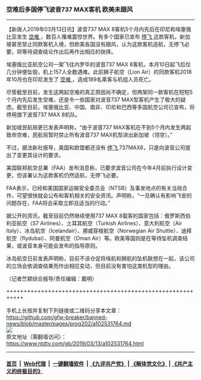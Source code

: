 ### 空难后多国停飞波音737 MAX客机 欧美未跟风
------------------------

<div class="post_content" itemprop="articleBody">
 <p>
  【新唐人2019年03月13日讯】波音737 MAX 8客机5个月内先后在印尼和埃塞俄比亚发生
  <a href="https://www.ntdtv.com/gb/空难.htm">
   空难
  </a>
  ，数百人罹难震惊世界。有多个国家已宣布
  <a href="https://www.ntdtv.com/gb/停飞.htm">
   停飞
  </a>
  这款客机，新加坡甚至禁止同款客机入境，但欧美各国没有跟风，认为这款客机适航，无停飞必要，将等待调查结论作出后再作出相应的抉择。
 </p>
 <p>
  埃塞俄比亚航空公司一架飞往内罗毕的波音737 MAX 8客机，本月10日起飞后仅几分钟便坠毁，机上157人全数遇难。此前狮子航空（Lion Air）的同款客机2018年10月也在印尼发生了
  <a href="https://www.ntdtv.com/gb/空难.htm">
   空难
  </a>
  ，造成189名乘客与机组人员死亡。
 </p>
 <p>
  尽管截至目前，发生这两起空难的真正原因尚不确定，但两架同一款客机在短短5个月内先后发生空难，还是令一些国家对波音737 MAX型客机产生了极大的疑虑。截至目前，埃塞俄比亚、中国、南非、印尼和巴西等多国航空公司已宣布，将停用旗下波音737 MAX 8机队。
 </p>
 <p>
  新加坡民航局更已发表声明称，“由于波音737 MAX客机在不到5个月内发生两起致命空难，民航局暂时禁止所有波音737 MAX机型进出新加坡（领空）。”
 </p>
 <p>
  不过，据法新社报导，美国和欧盟都还没有
  <a href="https://www.ntdtv.com/gb/停飞.htm">
   停飞
  </a>
  737MAX8，只是向波音公司提出了变更其设计的要求。
 </p>
 <p>
  美国联邦航空总署（FAA）发布消息称，已要求波音公司在今年4月前执行设计变更，但该署认为这款客机仍然适航，无停飞必要。
 </p>
 <p>
  FAA表示，已经和美国国家运输安全委员会（NTSB）及事发地点的有关当局合作，可望很快就会公布和客机相关的安全资讯。声明称，“一旦确认有影响飞安的问题存在，FAA将会采取立即且适当的行动。”
 </p>
 <p>
  据公开的资讯，截至目前仍然继续使用737 MAX 8载客的国家包括：俄罗斯西伯利亚航空（S7 Airlines）、土耳其航空（Turkish Airlines）、意大利航空（Air Italy）、冰岛航空（Icelandair）、挪威穿梭航空（Norwegian Air Shuttle）、迪拜航空（flydubai）、阿曼航空（Oman Air）等。欧美等国则是在等待坠机调查结果，或波音本身可能会发布的指导原则。
 </p>
 <p>
  冰岛航空日前发表声明称，目前不该仓促将埃航和狮航的坠机联想在一起，该公司的立场会依调查结果而作出相应变动，但目前没有害怕这类机型的理由。
 </p>
 <p>
  （记者竺颖综合报导/责任编辑：戴明）
 </p>
 <div class="single_ad">
 </div>
</div>

+++++++++++++++++++++++++++++++++++++++++++++++++++++++++++<br/><br/>
手机上长按并复制下列链接或二维码分享本文章：<br/>
https://github.com/gfw-breaker/banned-news/blob/master/pages/prog202/a102531764.md <br/>
<a href='https://github.com/gfw-breaker/banned-news/blob/master/pages/prog202/a102531764.md'><img src='https://github.com/gfw-breaker/banned-news/blob/master/pages/prog202/a102531764.md.png'/></a> <br/>
原文地址（需翻墙访问）：https://www.ntdtv.com/gb/2019/03/13/a102531764.html


------------------------
#### [首页](https://github.com/gfw-breaker/banned-news/blob/master/README.md) &nbsp;|&nbsp; [Web代理](https://github.com/labour-camp/helloworld) &nbsp;|&nbsp; [一键翻墙软件](https://github.com/gfw-breaker/nogfw/blob/master/README.md) &nbsp;| [《九评共产党》](https://github.com/gfw-breaker/9ping.md/blob/master/README.md#九评之一评共产党是什么) | [《解体党文化》](https://github.com/gfw-breaker/jtdwh.md/blob/master/README.md) | [《共产主义的终极目的》](https://github.com/gfw-breaker/gczydzjmd.md/blob/master/README.md)

